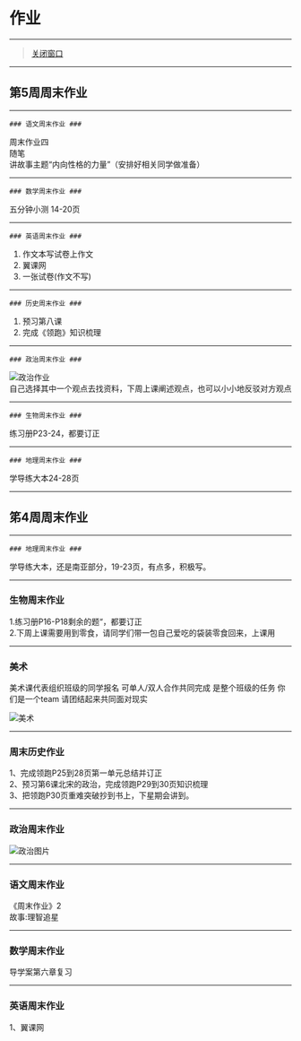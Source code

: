 <h1>作业</h1>

<hr>

> [关闭窗口](javascript:window.close())

<hr>

## 第5周周末作业 ##

<hr>

	### 语文周末作业 ###
周末作业四  
随笔  
讲故事主题“内向性格的力量”（安排好相关同学做准备）

<hr>

	### 数学周末作业 ###
五分钟小测 14-20页

<hr>

	### 英语周末作业 ###
1. 作文本写试卷上作文  
2. 翼课网  
3. 一张试卷(作文不写)

<hr>

	### 历史周末作业 ###
1. 预习第八课  
2. 完成《领跑》知识梳理

<hr>

	### 政治周末作业 ###
![政治作业]()  
自己选择其中一个观点去找资料，下周上课阐述观点，也可以小小地反驳对方观点

<hr>

	### 生物周末作业 ###
练习册P23-24，都要订正

<hr>

	### 地理周末作业 ###
学导练大本24-28页

<hr>

## 笫4周周末作业 ##

<hr>

	### 地理周末作业 ###

学导练大本，还是南亚部分，19-23页，有点多，积极写。 

<hr>

### 生物周末作业 ###

1.练习册P16-P18剩余的题“，都要订正  
2.下周上课需要用到零食，请同学们带一包自己爱吃的袋装零食回来，上课用

<hr>

### 美术 ###

美术课代表组织班级的同学报名 可单人/双人合作共同完成 是整个班级的任务 你们是一个team 请团结起来共同面对现实

![美术]()

<hr>

### 周末历史作业 ###

1、完成领跑P25到28页第一单元总结并订正  
2、预习第6课北宋的政治，完成领跑P29到30页知识梳理  
3、把领跑P30页重难突破抄到书上，下星期会讲到。

<hr>

### 政治周末作业 ###

![政治图片]()

<hr>

### 语文周末作业 ###

《周末作业》2  
故事:理智追星

<hr>

### 数学周末作业 ###

导学案第六章复习

<hr>

### 英语周末作业 ###

1、翼课网